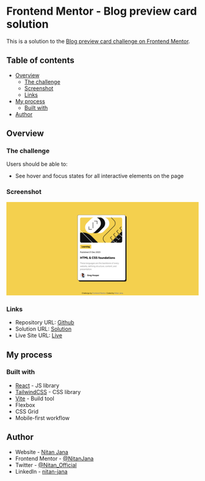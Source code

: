 # Frontend Mentor - Blog preview card solution

This is a solution to the [Blog preview card challenge on Frontend Mentor](https://www.frontendmentor.io/challenges/blog-preview-card-ckPaj01IcS).

## Table of contents

- [Overview](#overview)
  - [The challenge](#the-challenge)
  - [Screenshot](#screenshot)
  - [Links](#links)
- [My process](#my-process)
  - [Built with](#built-with)
- [Author](#author)

## Overview

### The challenge

Users should be able to:

- See hover and focus states for all interactive elements on the page

### Screenshot

![](./screenshots/screenshot.png)

### Links

- Repository URL: [Github](https://github.com/NitanJana/blog-preview-card)
- Solution URL: [Solution](https://www.frontendmentor.io/solutions/responsive-blog-preview-card-with-react-and-tailwindcss-gaUoWLl2cY)
- Live Site URL: [Live](https://blog-preview-card-nitan.netlify.app/)

## My process

### Built with

- [React](https://reactjs.org/) - JS library
- [TailwindCSS](https://tailwindcss.com/) - CSS library
- [Vite](https://vitejs.dev/) - Build tool
- Flexbox
- CSS Grid
- Mobile-first workflow

## Author

- Website - [Nitan Jana](https://nitanjana.github.io/portfolio/)
- Frontend Mentor - [@NitanJana](https://www.frontendmentor.io/profile/NitanJana)
- Twitter - [@Nitan_Official](https://www.twitter.com/Nitan_Official)
- LinkedIn - [nitan-jana](https://www.linkedin.com/in/nitan-jana)
